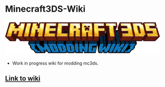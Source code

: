# Minecraft3DS-Wiki
![alt text](https://github.com/Minecraft-3DS-Community/Minecraft3DS-Wiki/blob/main/assets/images/mc3dsmoddingwiki.png?raw=true)
- Work in progress wiki for modding mc3ds.

## [Link to wiki](https://minecraft-3ds-community.github.io/Minecraft3DS-Wiki/index.html)
